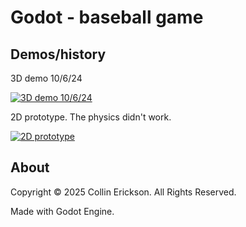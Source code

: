 # Godot - baseball game

## Demos/history

3D demo 10/6/24

[![3D demo 10/6/24](https://img.youtube.com/vi/yW6Eus1UVGM/0.jpg)](https://www.youtube.com/watch?v=yW6Eus1UVGM)

2D prototype. The physics didn't work.

[![2D prototype](https://img.youtube.com/vi/2VNMVn1-OUU/0.jpg)](https://www.youtube.com/watch?v=2VNMVn1-OUU)

## About

Copyright © 2025 Collin Erickson. All Rights Reserved.

Made with Godot Engine.
